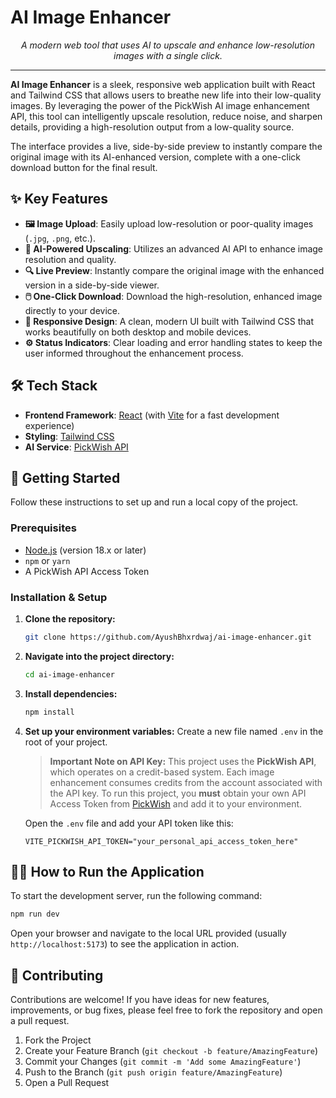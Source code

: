 # AI Image Enhancer

<p align="center">
  <em>A modern web tool that uses AI to upscale and enhance low-resolution images with a single click.</em>
</p>

---

**AI Image Enhancer** is a sleek, responsive web application built with React and Tailwind CSS that allows users to breathe new life into their low-quality images. By leveraging the power of the PickWish AI image enhancement API, this tool can intelligently upscale resolution, reduce noise, and sharpen details, providing a high-resolution output from a low-quality source.

The interface provides a live, side-by-side preview to instantly compare the original image with its AI-enhanced version, complete with a one-click download button for the final result.

## ✨ Key Features

-   **🖼️ Image Upload**: Easily upload low-resolution or poor-quality images (`.jpg`, `.png`, etc.).
-   **🤖 AI-Powered Upscaling**: Utilizes an advanced AI API to enhance image resolution and quality.
-   **🔍 Live Preview**: Instantly compare the original image with the enhanced version in a side-by-side viewer.
-   **🖱️ One-Click Download**: Download the high-resolution, enhanced image directly to your device.
-   **📱 Responsive Design**: A clean, modern UI built with Tailwind CSS that works beautifully on both desktop and mobile devices.
-   **⚙️ Status Indicators**: Clear loading and error handling states to keep the user informed throughout the enhancement process.

## 🛠️ Tech Stack

-   **Frontend Framework**: [React](https://react.dev/) (with [Vite](https://vitejs.dev/) for a fast development experience)
-   **Styling**: [Tailwind CSS](https://tailwindcss.com/)
-   **AI Service**: [PickWish API](https://www.pickwish.com/api-docs)

## 🚀 Getting Started

Follow these instructions to set up and run a local copy of the project.

### Prerequisites

-   [Node.js](https://nodejs.org/) (version 18.x or later)
-   `npm` or `yarn`
-   A PickWish API Access Token

### Installation & Setup

1.  **Clone the repository:**
    ```sh
    git clone https://github.com/AyushBhxrdwaj/ai-image-enhancer.git
    ```

2.  **Navigate into the project directory:**
    ```sh
    cd ai-image-enhancer
    ```

3.  **Install dependencies:**
    ```sh
    npm install
    ```

4.  **Set up your environment variables:**
    Create a new file named `.env` in the root of your project.

    > **Important Note on API Key:**
    > This project uses the **PickWish API**, which operates on a credit-based system. Each image enhancement consumes credits from the account associated with the API key. To run this project, you **must** obtain your own API Access Token from [PickWish](https://www.pickwish.com/api-pricing) and add it to your environment.

    Open the `.env` file and add your API token like this:
    ```env
    VITE_PICKWISH_API_TOKEN="your_personal_api_access_token_here"
    ```

## 🏃‍♂️ How to Run the Application

To start the development server, run the following command:

```sh
npm run dev
```

Open your browser and navigate to the local URL provided (usually `http://localhost:5173`) to see the application in action.

## 🤝 Contributing

Contributions are welcome! If you have ideas for new features, improvements, or bug fixes, please feel free to fork the repository and open a pull request.

1.  Fork the Project
2.  Create your Feature Branch (`git checkout -b feature/AmazingFeature`)
3.  Commit your Changes (`git commit -m 'Add some AmazingFeature'`)
4.  Push to the Branch (`git push origin feature/AmazingFeature`)
5.  Open a Pull Request


